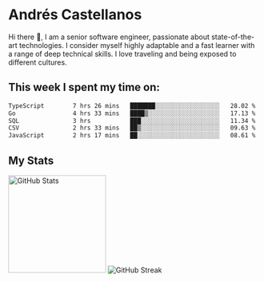# Andrés Castellanos

Hi there 👋, I am a senior software engineer, passionate about state-of-the-art technologies. I consider myself highly adaptable and a fast learner with a range of deep technical skills. I love traveling and being exposed to different cultures.

## This week I spent my time on:

<!--START_SECTION:waka-->

```txt
TypeScript        7 hrs 26 mins   ███████░░░░░░░░░░░░░░░░░░   28.02 %
Go                4 hrs 33 mins   ████▒░░░░░░░░░░░░░░░░░░░░   17.13 %
SQL               3 hrs           ███░░░░░░░░░░░░░░░░░░░░░░   11.34 %
CSV               2 hrs 33 mins   ██▒░░░░░░░░░░░░░░░░░░░░░░   09.63 %
JavaScript        2 hrs 17 mins   ██░░░░░░░░░░░░░░░░░░░░░░░   08.61 %
```

<!--END_SECTION:waka-->

## My Stats

<img height="195" src="https://github-readme-stats.vercel.app/api?username=andrescv&show_icons=true&theme=onedark&hide_border=true&card_width=495" alt="GitHub Stats" />

<img src="https://streak-stats.demolab.com?user=andrescv&theme=one-dark-pro&hide_border=true" alt="GitHub Streak" />
